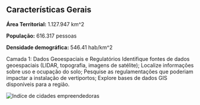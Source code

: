 ## Características Gerais

**Área Territorial:** 1.127.947 km^2

**População:** 616.317 pessoas

**Densidade demográfica:** 546.41 hab/km^2

Camada 1: Dados Geoespaciais e Regulatórios
Identifique fontes de dados geoespaciais (LIDAR, topografia, imagens de satélite);
Localize informações sobre uso e ocupação do solo;
Pesquise as regulamentações que poderiam impactar a instalação de vertiportos;
Explore bases de dados GIS disponíveis para a região.


![Indíce de cidades empreendedoras](C:\Users\beta_\IT214Grupo-B\imagens\joinvilleenap.png)

